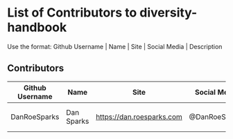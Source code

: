 # List of Contributors to diversity-handbook

Use the format:
Github Username | Name | Site | Social Media | Description


## Contributors
Github Username | Name | Site | Social Media | Description
----------------|------|------|--------------|------------
DanRoeSparks | Dan Sparks | https://dan.roesparks.com | @DanRoeSparks | I'm just this guy, you know

